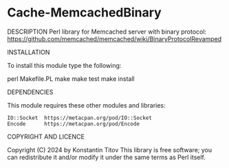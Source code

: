 Cache-MemcachedBinary
======================

DESCRIPTION
Perl library for Memcached server with binary protocol: https://github.com/memcached/memcached/wiki/BinaryProtocolRevamped

INSTALLATION

To install this module type the following:

perl Makefile.PL
make
make test
make install

DEPENDENCIES

This module requires these other modules and libraries:

    IO::Socket  https://metacpan.org/pod/IO::Socket
    Encode      https://metacpan.org/pod/Encode

COPYRIGHT AND LICENCE

Copyright (C) 2024 by Konstantin Titov
This library is free software; you can redistribute it and/or modify it under the same terms as Perl itself.
